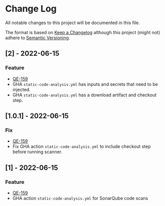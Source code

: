 # Change Log
All notable changes to this project will be documented in this file.

The format is based on [Keep a Changelog](http://keepachangelog.com/)
although this project (might not) adhere to [Semantic Versioning](http://semver.org/).

<!-- TEMPLATE
## [Unreleased] - yyyy-mm-dd

Here we write upgrading notes for brands. It's a team effort to make them as
straightforward as possible.

### Added
 - [INFRA-1337](https://hingehealth.atlassian.net/browse/INFRA-1337)
  Ticket title goes here.

### Changed
 - [INFRA-1337](https://hingehealth.atlassian.net/browse/INFRA-1337)
  Ticket title goes here.
-->

## [2] - 2022-06-15

### Feature
- [QE-159](https://hingehealth.atlassian.net/browse/QE-159)
- GHA `static-code-analysis.yml` has inputs and secrets that need to be injected.
- GHA `static-code-analysis.yml` has a download artifact and checkout step.

## [1.0.1] - 2022-06-15

### Fix
- [QE-159](https://hingehealth.atlassian.net/browse/QE-159)
- Fix GHA action `static-code-analysis.yml` to include checkout step before running scanner.

## [1] - 2022-06-15

### Feature
- [QE-159](https://hingehealth.atlassian.net/browse/QE-159)
- GHA action `static-code-analysis.yml` for SonarQube code scans
